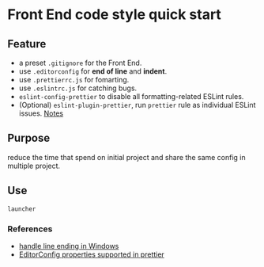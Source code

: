 # Front End code style quick start

## Feature

- a preset `.gitignore` for the Front End.
- use `.editorconfig` for **end of line** and **indent**.
- use `.prettierrc.js` for fomarting.
- use `.eslintrc.js` for catching bugs.
- `eslint-config-prettier` to disable all formatting-related ESLint rules.
- (Optional) `eslint-plugin-prettier`, run `prettier` rule as individual ESLint issues. [Notes](https://prettier.io/docs/en/integrating-with-linters.html)

## Purpose

reduce the time that spend on initial project and share the same config in multiple project.

## Use

```
launcher
```

### References

- [handle line ending in Windows](https://docs.github.com/cn/get-started/getting-started-with-git/configuring-git-to-handle-line-endings)
- [EditorConfig properties supported in prettier](https://prettier.io/docs/en/api.html#prettierresolveconfigfilepath--options)
